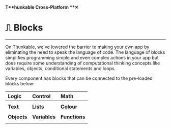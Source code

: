 #### T**hunkable Cross-Platform **✕

# ⎍ Blocks 

---

On Thunkable, we've lowered the barrier to making your own app by eliminating the need to speak the language of code.  The language of blocks simplifies programming simple and even complex actions in your app but does require some understanding of computational thinking concepts like variables, objects, conditional statements and loops.

Every component has blocks that can be connected to the pre-loaded blocks below:

| Logic | Control | Math |
| :--- | :--- | :--- |
|  |  |  |
| **Text** | **Lists** | **Colour** |
|  |  |  |
| **Objects** | **Variables** | **Functions** |
|  |  |  |



